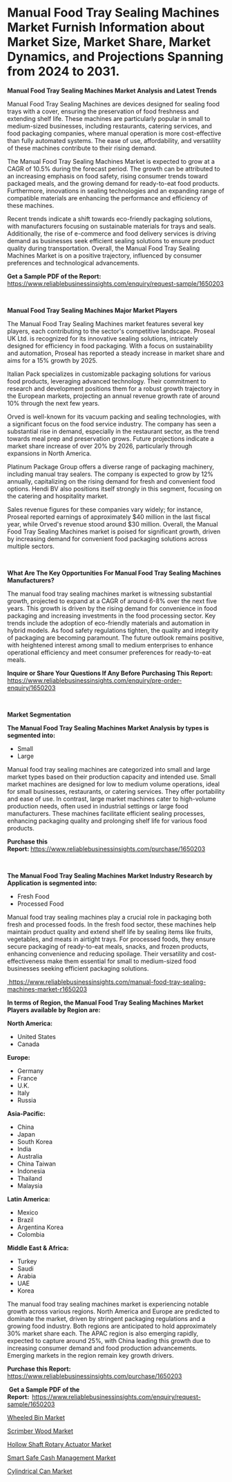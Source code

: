 <p><h1>Manual Food Tray Sealing Machines Market Furnish Information about Market Size, Market Share, Market Dynamics, and Projections Spanning from 2024 to 2031.</h1></p><p><strong>Manual Food Tray Sealing Machines Market Analysis and Latest Trends</strong></p>
<p><p>Manual Food Tray Sealing Machines are devices designed for sealing food trays with a cover, ensuring the preservation of food freshness and extending shelf life. These machines are particularly popular in small to medium-sized businesses, including restaurants, catering services, and food packaging companies, where manual operation is more cost-effective than fully automated systems. The ease of use, affordability, and versatility of these machines contribute to their rising demand.</p><p>The Manual Food Tray Sealing Machines Market is expected to grow at a CAGR of 10.5% during the forecast period. The growth can be attributed to an increasing emphasis on food safety, rising consumer trends toward packaged meals, and the growing demand for ready-to-eat food products. Furthermore, innovations in sealing technologies and an expanding range of compatible materials are enhancing the performance and efficiency of these machines. </p><p>Recent trends indicate a shift towards eco-friendly packaging solutions, with manufacturers focusing on sustainable materials for trays and seals. Additionally, the rise of e-commerce and food delivery services is driving demand as businesses seek efficient sealing solutions to ensure product quality during transportation. Overall, the Manual Food Tray Sealing Machines Market is on a positive trajectory, influenced by consumer preferences and technological advancements.</p></p>
<p><strong>Get a Sample PDF of the Report:&nbsp;</strong> <a href="https://www.reliablebusinessinsights.com/enquiry/request-sample/1650203?utm_campaign=48&utm_medium=2&utm_source=Github&utm_content=ia&utm_term=26092024&utm_id=manual-food-tray-sealing-machines">https://www.reliablebusinessinsights.com/enquiry/request-sample/1650203</a></p>
<p>&nbsp;</p>
<p><strong>Manual Food Tray Sealing Machines Major Market Players</strong></p>
<p><p>The Manual Food Tray Sealing Machines market features several key players, each contributing to the sector's competitive landscape. Proseal UK Ltd. is recognized for its innovative sealing solutions, intricately designed for efficiency in food packaging. With a focus on sustainability and automation, Proseal has reported a steady increase in market share and aims for a 15% growth by 2025.</p><p>Italian Pack specializes in customizable packaging solutions for various food products, leveraging advanced technology. Their commitment to research and development positions them for a robust growth trajectory in the European markets, projecting an annual revenue growth rate of around 10% through the next few years.</p><p>Orved is well-known for its vacuum packing and sealing technologies, with a significant focus on the food service industry. The company has seen a substantial rise in demand, especially in the restaurant sector, as the trend towards meal prep and preservation grows. Future projections indicate a market share increase of over 20% by 2026, particularly through expansions in North America.</p><p>Platinum Package Group offers a diverse range of packaging machinery, including manual tray sealers. The company is expected to grow by 12% annually, capitalizing on the rising demand for fresh and convenient food options. Hendi BV also positions itself strongly in this segment, focusing on the catering and hospitality market. </p><p>Sales revenue figures for these companies vary widely; for instance, Proseal reported earnings of approximately $40 million in the last fiscal year, while Orved's revenue stood around $30 million. Overall, the Manual Food Tray Sealing Machines market is poised for significant growth, driven by increasing demand for convenient food packaging solutions across multiple sectors.</p></p>
<p>&nbsp;</p>
<p><strong>What Are The Key Opportunities For Manual Food Tray Sealing Machines Manufacturers?</strong></p>
<p><p>The manual food tray sealing machines market is witnessing substantial growth, projected to expand at a CAGR of around 6-8% over the next five years. This growth is driven by the rising demand for convenience in food packaging and increasing investments in the food processing sector. Key trends include the adoption of eco-friendly materials and automation in hybrid models. As food safety regulations tighten, the quality and integrity of packaging are becoming paramount. The future outlook remains positive, with heightened interest among small to medium enterprises to enhance operational efficiency and meet consumer preferences for ready-to-eat meals.</p></p>
<p><strong>Inquire or Share Your Questions If Any Before Purchasing This Report:</strong> <a href="https://www.reliablebusinessinsights.com/enquiry/pre-order-enquiry/1650203?utm_campaign=48&utm_medium=2&utm_source=Github&utm_content=ia&utm_term=26092024&utm_id=manual-food-tray-sealing-machines">https://www.reliablebusinessinsights.com/enquiry/pre-order-enquiry/1650203</a></p>
<p>&nbsp;</p>
<p><strong>Market Segmentation</strong></p>
<p><strong>The Manual Food Tray Sealing Machines Market Analysis by types is segmented into:</strong></p>
<p><ul><li>Small</li><li>Large</li></ul></p>
<p><p>Manual food tray sealing machines are categorized into small and large market types based on their production capacity and intended use. Small market machines are designed for low to medium volume operations, ideal for small businesses, restaurants, or catering services. They offer portability and ease of use. In contrast, large market machines cater to high-volume production needs, often used in industrial settings or large food manufacturers. These machines facilitate efficient sealing processes, enhancing packaging quality and prolonging shelf life for various food products.</p></p>
<p><strong>Purchase this Report:&nbsp;</strong><a href="https://www.reliablebusinessinsights.com/purchase/1650203?utm_campaign=48&utm_medium=2&utm_source=Github&utm_content=ia&utm_term=26092024&utm_id=manual-food-tray-sealing-machines">https://www.reliablebusinessinsights.com/purchase/1650203</a></p>
<p>&nbsp;</p>
<p><strong>The Manual Food Tray Sealing Machines Market Industry Research by Application is segmented into:</strong></p>
<p><ul><li>Fresh Food</li><li>Processed Food</li></ul></p>
<p><p>Manual food tray sealing machines play a crucial role in packaging both fresh and processed foods. In the fresh food sector, these machines help maintain product quality and extend shelf life by sealing items like fruits, vegetables, and meats in airtight trays. For processed foods, they ensure secure packaging of ready-to-eat meals, snacks, and frozen products, enhancing convenience and reducing spoilage. Their versatility and cost-effectiveness make them essential for small to medium-sized food businesses seeking efficient packaging solutions.</p></p>
<p><a href="https://www.reliablebusinessinsights.com/manual-food-tray-sealing-machines-market-r1650203?utm_campaign=48&utm_medium=2&utm_source=Github&utm_content=ia&utm_term=26092024&utm_id=manual-food-tray-sealing-machines">&nbsp;https://www.reliablebusinessinsights.com/manual-food-tray-sealing-machines-market-r1650203</a></p>
<p><strong>In terms of Region, the Manual Food Tray Sealing Machines Market Players available by Region are:</strong></p>
<p>
    <p> <strong> North America: </strong>
        <ul>
            <li>United States</li>
            <li>Canada</li>
        </ul>
        </p> 
    <p> <strong> Europe: </strong>
        <ul>
            <li>Germany</li>
            <li>France</li>
            <li>U.K.</li>
            <li>Italy</li>
            <li>Russia</li>
        </ul>
        </p> 
    <p> <strong> Asia-Pacific: </strong>
        <ul>
            <li>China</li>
            <li>Japan</li>
            <li>South Korea</li>
            <li>India</li>
            <li>Australia</li>
            <li>China Taiwan</li>
            <li>Indonesia</li>
            <li>Thailand</li>
            <li>Malaysia</li>
        </ul>
        </p> 
    <p> <strong> Latin America: </strong>
        <ul>
            <li>Mexico</li>
            <li>Brazil</li>
            <li>Argentina Korea</li>
            <li>Colombia</li>
        </ul>
        </p> 
    <p> <strong> Middle East & Africa: </strong>
        <ul>
            <li>Turkey</li>
            <li>Saudi</li>
            <li>Arabia</li>
            <li>UAE</li>
            <li>Korea</li>
        </ul>
    </p>
    </p>
<p><p>The manual food tray sealing machines market is experiencing notable growth across various regions. North America and Europe are predicted to dominate the market, driven by stringent packaging regulations and a growing food industry. Both regions are anticipated to hold approximately 30% market share each. The APAC region is also emerging rapidly, expected to capture around 25%, with China leading this growth due to increasing consumer demand and food production advancements. Emerging markets in the region remain key growth drivers.</p></p>
<p><strong>Purchase this Report: </strong><a href="https://www.reliablebusinessinsights.com/purchase/1650203?utm_campaign=48&utm_medium=2&utm_source=Github&utm_content=ia&utm_term=26092024&utm_id=manual-food-tray-sealing-machines">https://www.reliablebusinessinsights.com/purchase/1650203</a></p>
<p>&nbsp;<strong>Get a Sample PDF of the Report:&nbsp;&nbsp;</strong><a href="https://www.reliablebusinessinsights.com/enquiry/request-sample/1650203?utm_campaign=48&utm_medium=2&utm_source=Github&utm_content=ia&utm_term=26092024&utm_id=manual-food-tray-sealing-machines">https://www.reliablebusinessinsights.com/enquiry/request-sample/1650203</a></p>
<p><strong></strong></p>
<p><p><a href="https://issuu.com/reportprime-2/docs/wheeled-bin-market-size-2030.pptx_699028c1b28364?utm_campaign=48&utm_medium=2&utm_source=Github&utm_content=ia&utm_term=26092024&utm_id=manual-food-tray-sealing-machines">Wheeled Bin Market</a></p><p><a href="https://www.linkedin.com/pulse/global-scrimber-wood-market-status-2024-2031-forecast-hjite?trackingId=Ym3zRDoQTOOYm31576ctMw%3D%3D&utm_campaign=48&utm_medium=2&utm_source=Github&utm_content=ia&utm_term=26092024&utm_id=manual-food-tray-sealing-machines">Scrimber Wood Market</a></p><p><a href="https://www.linkedin.com/pulse/market-forecast-global-hollow-shaft-rotary-actuator-trends-impact-7rlfe?trackingId=Rg%2FwKF42QD6Kwx04Fp%2Bx%2FA%3D%3D&utm_campaign=48&utm_medium=2&utm_source=Github&utm_content=ia&utm_term=26092024&utm_id=manual-food-tray-sealing-machines">Hollow Shaft Rotary Actuator Market</a></p><p><a href="https://github.com/kathiestrine5ty/Market-Research-Report-List-1/blob/main/smart-safe-cash-management-market.md?utm_campaign=48&utm_medium=2&utm_source=Github&utm_content=ia&utm_term=26092024&utm_id=manual-food-tray-sealing-machines">Smart Safe Cash Management Market</a></p><p><a href="https://issuu.com/reportprime-2/docs/cylindrical-can-market-size-2030.pp_dc5b44abbbacdf?utm_campaign=48&utm_medium=2&utm_source=Github&utm_content=ia&utm_term=26092024&utm_id=manual-food-tray-sealing-machines">Cylindrical Can Market</a></p></p>